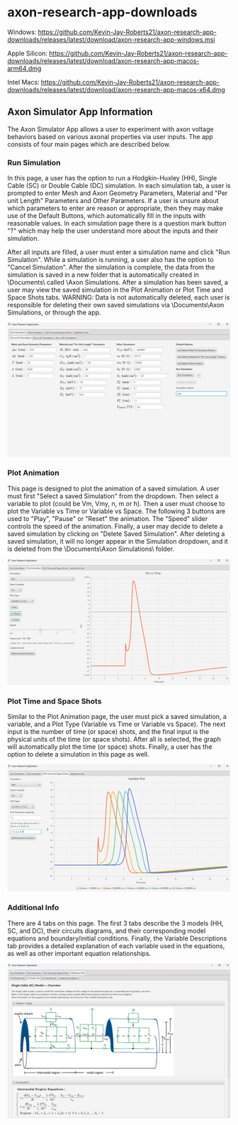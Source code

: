 # axon-research-app-downloads

Windows: https://github.com/Kevin-Jay-Roberts21/axon-research-app-downloads/releases/latest/download/axon-research-app-windows.msi

Apple Silicon: https://github.com/Kevin-Jay-Roberts21/axon-research-app-downloads/releases/latest/download/axon-research-app-macos-arm64.dmg

Intel Macs: https://github.com/Kevin-Jay-Roberts21/axon-research-app-downloads/releases/latest/download/axon-research-app-macos-x64.dmg

## Axon Simulator App Information
The Axon Simulator App allows a user to experiment with axon voltage behaviors based on various axonal properties via user inputs. The app consists of four main pages which are described below.

### Run Simulation
In this page, a user has the option to run a Hodgkin-Huxley (HH), Single Cable (SC) or Double Cable (DC) simulation. In each simulation tab, a user is prompted to enter Mesh and Axon Geometry Parameters, Material and "Per unit Length" Parameters and Other Parameters. If a user is unsure about which parameters to enter are reason or appropriate, then they may make use of the Default Buttons, which automatically fill in the inputs with reasonable values. In each simulation page there is a question mark button "?" which may help the user understand more about the inputs and their simulation.

After all inputs are filled, a user must enter a simulation name and click "Run Simulation". While a simulation is running, a user also has the option to "Cancel Simulation". After the simulation is complete, the data from the simulation is saved in a new folder that is automatically created in \Documents\ called \Axon Simulations\. After a simulation has been saved, a user may view the saved simulation in the Plot Animation or Plot Time and Space Shots tabs. WARNING: Data is not automatically deleted, each user is responsible for deleting their own saved simulations via \Documents\Axon Simulations\, or through the app. 

![Alt text](images/simulation_page.png)

### Plot Animation
This page is designed to plot the animation of a saved simulation. A user must first "Select a saved Simulation" from the dropdown. Then select a variable to plot (could be Vm, Vmy, n, m or h). Then a user must choose to plot the Variable vs Time or Variable vs Space. The following 3 buttons are used to "Play", "Pause" or "Reset" the animation. The "Speed" slider controls the speed of the animation. Finally, a user may decide to delete a saved simulation by clicking on "Delete Saved Simulation". After deleting a saved simulation, it will no longer appear in the Simulation dropdown, and it is deleted from the \Documents\Axon Simulations\ folder. 

![Alt text](images/plot_animation_page.png)

### Plot Time and Space Shots
Similar to the Plot Animation page, the user must pick a saved simulation, a variable, and a Plot Type (Variable vs Time or Variable vs Space). The next input is the number of time (or space) shots, and the final input is the physical units of the time (or space shots). After all is selected, the graph will automatically plot the time (or space) shots. Finally, a user has the option to delete a simulation in this page as well.

![Alt text](images/plot_time_and_space_shots_page.png)

### Additional Info
There are 4 tabs on this page. The first 3 tabs describe the 3 models (HH, SC, and DC), their circuits diagrams, and their corresponding model equations and boundary/initial conditions. Finally, the Variable Descriptions tab provides a detailed explanation of each variable used in the equations, as well as other important equation relationships.

![Alt text](images/additional_info_page.png)
